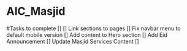 # AIC_Masjid

#Tasks to complete []
[] Link sections to pages
[] Fix navbar menu to default mobile version
[] Add content to Hero section
[] Add Eid Announcement
[] Update Masjid Services Content
[] 

